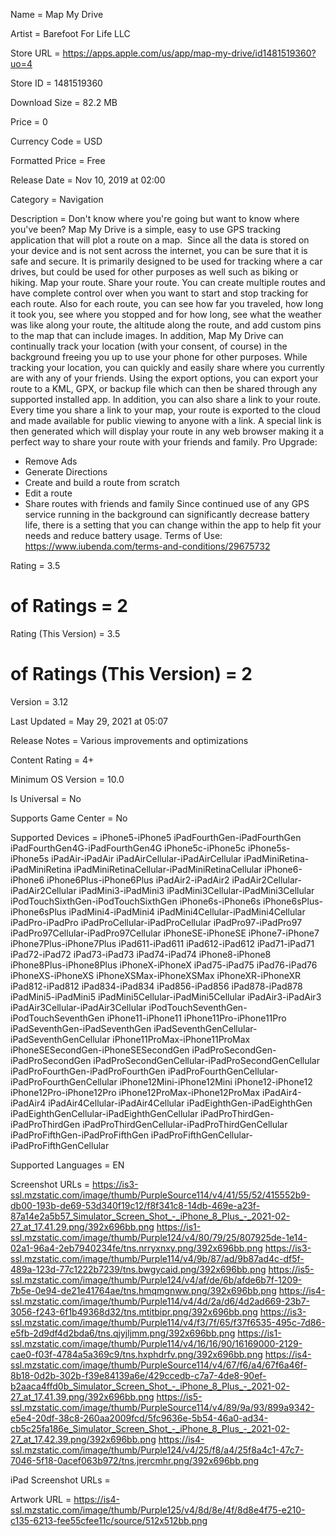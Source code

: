 Name = Map My Drive

Artist = Barefoot For Life LLC

Store URL = https://apps.apple.com/us/app/map-my-drive/id1481519360?uo=4

Store ID = 1481519360

Download Size = 82.2 MB

Price = 0

Currency Code = USD

Formatted Price = Free

Release Date = Nov 10, 2019 at 02:00

Category = Navigation

Description = Don't know where you're going but want to know where you've been?
Map My Drive is a simple, easy to use GPS tracking application that will plot a route on a map.  Since all the data is stored on your device and is not sent across the internet, you can be sure that it is safe and secure. It is primarily designed to be used for tracking where a car drives, but could be used for other purposes as well such as biking or hiking.
Map your route. Share your route.
You can create multiple routes and have complete control over when you want to start and stop tracking for each route. Also for each route, you can see how far you traveled, how long it took you, see where you stopped and for how long, see what the weather was like along your route, the altitude along the route, and add custom pins to the map that can include images. In addition, Map My Drive can continually track your location (with your consent, of course) in the background freeing you up to use your phone for other purposes.
While tracking your location, you can quickly and easily share where you currently are with any of your friends. 
Using the export options, you can export your route to a KML, GPX, or backup file which can then be shared through any supported installed app. In addition, you can also share a link to your route. Every time you share a link to your map, your route is exported to the cloud and made available for public viewing to anyone with a link. A special link is then generated which will display your route in any web browser making it a perfect way to share your route with your friends and family.
Pro Upgrade:
- Remove Ads
- Generate Directions
- Create and build a route from scratch
- Edit a route
- Share routes with friends and family
Since continued use of any GPS service running in the background can significantly decrease battery life, there is a setting that you can change within the app to help fit your needs and reduce battery usage.
Terms of Use:
https://www.iubenda.com/terms-and-conditions/29675732

Rating = 3.5

# of Ratings = 2

Rating (This Version) = 3.5

# of Ratings (This Version) = 2

Version = 3.12

Last Updated = May 29, 2021 at 05:07

Release Notes = Various improvements and optimizations

Content Rating = 4+

Minimum OS Version = 10.0

Is Universal = No

Supports Game Center = No

Supported Devices = iPhone5-iPhone5
iPadFourthGen-iPadFourthGen
iPadFourthGen4G-iPadFourthGen4G
iPhone5c-iPhone5c
iPhone5s-iPhone5s
iPadAir-iPadAir
iPadAirCellular-iPadAirCellular
iPadMiniRetina-iPadMiniRetina
iPadMiniRetinaCellular-iPadMiniRetinaCellular
iPhone6-iPhone6
iPhone6Plus-iPhone6Plus
iPadAir2-iPadAir2
iPadAir2Cellular-iPadAir2Cellular
iPadMini3-iPadMini3
iPadMini3Cellular-iPadMini3Cellular
iPodTouchSixthGen-iPodTouchSixthGen
iPhone6s-iPhone6s
iPhone6sPlus-iPhone6sPlus
iPadMini4-iPadMini4
iPadMini4Cellular-iPadMini4Cellular
iPadPro-iPadPro
iPadProCellular-iPadProCellular
iPadPro97-iPadPro97
iPadPro97Cellular-iPadPro97Cellular
iPhoneSE-iPhoneSE
iPhone7-iPhone7
iPhone7Plus-iPhone7Plus
iPad611-iPad611
iPad612-iPad612
iPad71-iPad71
iPad72-iPad72
iPad73-iPad73
iPad74-iPad74
iPhone8-iPhone8
iPhone8Plus-iPhone8Plus
iPhoneX-iPhoneX
iPad75-iPad75
iPad76-iPad76
iPhoneXS-iPhoneXS
iPhoneXSMax-iPhoneXSMax
iPhoneXR-iPhoneXR
iPad812-iPad812
iPad834-iPad834
iPad856-iPad856
iPad878-iPad878
iPadMini5-iPadMini5
iPadMini5Cellular-iPadMini5Cellular
iPadAir3-iPadAir3
iPadAir3Cellular-iPadAir3Cellular
iPodTouchSeventhGen-iPodTouchSeventhGen
iPhone11-iPhone11
iPhone11Pro-iPhone11Pro
iPadSeventhGen-iPadSeventhGen
iPadSeventhGenCellular-iPadSeventhGenCellular
iPhone11ProMax-iPhone11ProMax
iPhoneSESecondGen-iPhoneSESecondGen
iPadProSecondGen-iPadProSecondGen
iPadProSecondGenCellular-iPadProSecondGenCellular
iPadProFourthGen-iPadProFourthGen
iPadProFourthGenCellular-iPadProFourthGenCellular
iPhone12Mini-iPhone12Mini
iPhone12-iPhone12
iPhone12Pro-iPhone12Pro
iPhone12ProMax-iPhone12ProMax
iPadAir4-iPadAir4
iPadAir4Cellular-iPadAir4Cellular
iPadEighthGen-iPadEighthGen
iPadEighthGenCellular-iPadEighthGenCellular
iPadProThirdGen-iPadProThirdGen
iPadProThirdGenCellular-iPadProThirdGenCellular
iPadProFifthGen-iPadProFifthGen
iPadProFifthGenCellular-iPadProFifthGenCellular

Supported Languages = EN

Screenshot URLs = https://is3-ssl.mzstatic.com/image/thumb/PurpleSource114/v4/41/55/52/415552b9-db00-193b-de69-53d340f19c12/f8f341c8-14db-469e-a23f-87a14e2a5b57_Simulator_Screen_Shot_-_iPhone_8_Plus_-_2021-02-27_at_17.41.29.png/392x696bb.png
https://is1-ssl.mzstatic.com/image/thumb/Purple124/v4/80/79/25/807925de-1e14-02a1-96a4-2eb7940234fe/tns.nrryxnxy.png/392x696bb.png
https://is3-ssl.mzstatic.com/image/thumb/Purple114/v4/9b/87/ad/9b87ad4c-df5f-489a-123d-77c1222b7239/tns.bwgycaid.png/392x696bb.png
https://is5-ssl.mzstatic.com/image/thumb/Purple124/v4/af/de/6b/afde6b7f-1209-7b5e-0e94-de21e41764ae/tns.hmqmgnww.png/392x696bb.png
https://is4-ssl.mzstatic.com/image/thumb/Purple114/v4/4d/2a/d6/4d2ad669-23b7-3056-f243-6f1b49368d32/tns.mtitbipr.png/392x696bb.png
https://is3-ssl.mzstatic.com/image/thumb/Purple114/v4/f3/7f/65/f37f6535-495c-7d86-e5fb-2d9df4d2bda6/tns.qjyjljmm.png/392x696bb.png
https://is1-ssl.mzstatic.com/image/thumb/Purple114/v4/16/16/90/16169000-2129-cae0-f03f-4784a5a369c9/tns.hxphdrfv.png/392x696bb.png
https://is4-ssl.mzstatic.com/image/thumb/PurpleSource114/v4/67/f6/a4/67f6a46f-8b18-0d2b-302b-f39e84139a6e/429ccedb-c7a7-4de8-90ef-b2aaca4ffd0b_Simulator_Screen_Shot_-_iPhone_8_Plus_-_2021-02-27_at_17.41.39.png/392x696bb.png
https://is5-ssl.mzstatic.com/image/thumb/PurpleSource114/v4/89/9a/93/899a9342-e5e4-20df-38c8-260aa2009fcd/5fc9636e-5b54-46a0-ad34-cb5c25fa186e_Simulator_Screen_Shot_-_iPhone_8_Plus_-_2021-02-27_at_17.42.39.png/392x696bb.png
https://is4-ssl.mzstatic.com/image/thumb/Purple124/v4/25/f8/a4/25f8a4c1-47c7-7046-5f18-0acef063b972/tns.jrercmhr.png/392x696bb.png

iPad Screenshot URLs = 

Artwork URL = https://is4-ssl.mzstatic.com/image/thumb/Purple125/v4/8d/8e/4f/8d8e4f75-e210-c135-6213-fee55cfee11c/source/512x512bb.png